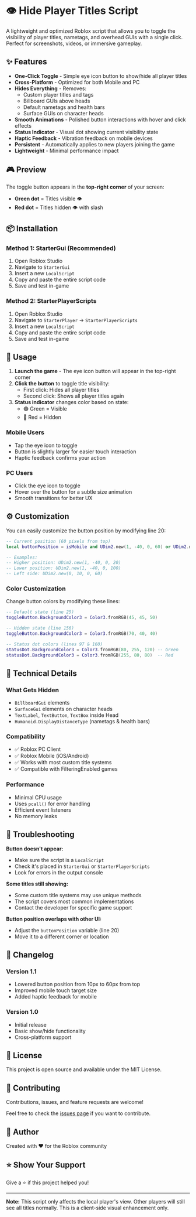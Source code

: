 # 👁️ Hide Player Titles Script

A lightweight and optimized Roblox script that allows you to toggle the visibility of player titles, nametags, and overhead GUIs with a single click. Perfect for screenshots, videos, or immersive gameplay.

## ✨ Features

- **One-Click Toggle** - Simple eye icon button to show/hide all player titles
- **Cross-Platform** - Optimized for both Mobile and PC
- **Hides Everything** - Removes:
  - Custom player titles and tags
  - Billboard GUIs above heads
  - Default nametags and health bars
  - Surface GUIs on character heads
- **Smooth Animations** - Polished button interactions with hover and click effects
- **Status Indicator** - Visual dot showing current visibility state
- **Haptic Feedback** - Vibration feedback on mobile devices
- **Persistent** - Automatically applies to new players joining the game
- **Lightweight** - Minimal performance impact

## 🎮 Preview

The toggle button appears in the **top-right corner** of your screen:
- **Green dot** = Titles visible 👁️
- **Red dot** = Titles hidden 👁️ with slash

## 📦 Installation

### Method 1: StarterGui (Recommended)
1. Open Roblox Studio
2. Navigate to `StarterGui`
3. Insert a new `LocalScript`
4. Copy and paste the entire script code
5. Save and test in-game

### Method 2: StarterPlayerScripts
1. Open Roblox Studio
2. Navigate to `StarterPlayer` → `StarterPlayerScripts`
3. Insert a new `LocalScript`
4. Copy and paste the entire script code
5. Save and test in-game

## 🎯 Usage

1. **Launch the game** - The eye icon button will appear in the top-right corner
2. **Click the button** to toggle title visibility:
   - First click: Hides all player titles
   - Second click: Shows all player titles again
3. **Status indicator** changes color based on state:
   - 🟢 Green = Visible
   - 🔴 Red = Hidden

### Mobile Users
- Tap the eye icon to toggle
- Button is slightly larger for easier touch interaction
- Haptic feedback confirms your action

### PC Users
- Click the eye icon to toggle
- Hover over the button for a subtle size animation
- Smooth transitions for better UX

## ⚙️ Customization

You can easily customize the button position by modifying line 20:

```lua
-- Current position (60 pixels from top)
local buttonPosition = isMobile and UDim2.new(1, -40, 0, 60) or UDim2.new(1, -40, 0, 60)

-- Examples:
-- Higher position: UDim2.new(1, -40, 0, 20)
-- Lower position: UDim2.new(1, -40, 0, 100)
-- Left side: UDim2.new(0, 10, 0, 60)
```

### Color Customization

Change button colors by modifying these lines:

```lua
-- Default state (line 25)
toggleButton.BackgroundColor3 = Color3.fromRGB(45, 45, 50)

-- Hidden state (line 156)
toggleButton.BackgroundColor3 = Color3.fromRGB(70, 40, 40)

-- Status dot colors (lines 97 & 160)
statusDot.BackgroundColor3 = Color3.fromRGB(80, 255, 120) -- Green
statusDot.BackgroundColor3 = Color3.fromRGB(255, 80, 80)  -- Red
```

## 🔧 Technical Details

### What Gets Hidden
- `BillboardGui` elements
- `SurfaceGui` elements on character heads
- `TextLabel`, `TextButton`, `TextBox` inside Head
- `Humanoid.DisplayDistanceType` (nametags & health bars)

### Compatibility
- ✅ Roblox PC Client
- ✅ Roblox Mobile (iOS/Android)
- ✅ Works with most custom title systems
- ✅ Compatible with FilteringEnabled games

### Performance
- Minimal CPU usage
- Uses `pcall()` for error handling
- Efficient event listeners
- No memory leaks

## 🐛 Troubleshooting

**Button doesn't appear:**
- Make sure the script is a `LocalScript`
- Check it's placed in `StarterGui` or `StarterPlayerScripts`
- Look for errors in the output console

**Some titles still showing:**
- Some custom title systems may use unique methods
- The script covers most common implementations
- Contact the developer for specific game support

**Button position overlaps with other UI:**
- Adjust the `buttonPosition` variable (line 20)
- Move it to a different corner or location

## 📝 Changelog

### Version 1.1
- Lowered button position from 10px to 60px from top
- Improved mobile touch target size
- Added haptic feedback for mobile

### Version 1.0
- Initial release
- Basic show/hide functionality
- Cross-platform support

## 📄 License

This project is open source and available under the MIT License.

## 🤝 Contributing

Contributions, issues, and feature requests are welcome!

Feel free to check the [issues page](../../issues) if you want to contribute.

## 👤 Author

Created with ❤️ for the Roblox community

## ⭐ Show Your Support

Give a ⭐️ if this project helped you!

---

**Note:** This script only affects the local player's view. Other players will still see all titles normally. This is a client-side visual enhancement only.
